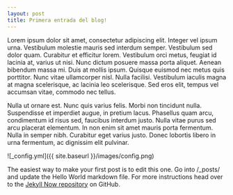 ```yaml
---
layout: post
title: Primera entrada del blog!
---
```


Lorem ipsum dolor sit amet, consectetur adipiscing elit. Integer vel ipsum urna. Vestibulum molestie mauris sed interdum semper. Vestibulum sed dolor quam. Curabitur et efficitur lorem. Vestibulum orci metus, feugiat id lacinia at, varius ut nisi. Nunc dictum posuere massa porta aliquet. Aenean bibendum massa mi. Duis at mollis ipsum. Quisque euismod nec metus quis porttitor. Nunc vitae ullamcorper nisl. Nulla facilisi. Vestibulum iaculis magna at magna scelerisque, ac lacinia leo scelerisque. Sed eros elit, tempus vel accumsan vitae, commodo nec tellus.

Nulla ut ornare est. Nunc quis varius felis. Morbi non tincidunt nulla. Suspendisse et imperdiet augue, in pretium lacus. Phasellus quam arcu, condimentum id risus sed, faucibus interdum justo. Nulla vitae purus sed arcu placerat elementum. In non enim sit amet mauris porta fermentum. Nulla in semper nibh. Curabitur eget varius justo. Donec lobortis libero in urna fermentum, ac dignissim elit pulvinar. 

![_config.yml]({{ site.baseurl }}/images/config.png)

The easiest way to make your first post is to edit this one. Go into /_posts/ and update the Hello World markdown file. For more instructions head over to the [Jekyll Now repository](https://github.com/barryclark/jekyll-now) on GitHub.
